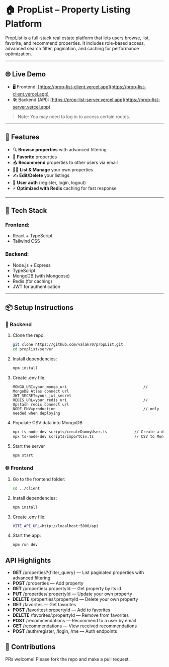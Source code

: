# 🏠 PropList – Property Listing Platform

PropList is a full-stack real estate platform that lets users browse, list, favorite, and recommend properties. It includes role-based access, advanced search filter, pagination, and caching for performance optimization.

---
## 🌐 Live Demo

- 🖥️ Frontend: [https://prop-list-client.vercel.app](https://prop-list-client.vercel.app)
- 🛠️ Backend (API): [https://prop-list-server.vercel.app](https://prop-list-server.vercel.app)

> Note: You may need to log in to access certain routes.

---
## 🚀 Features

- 🔍 **Browse properties** with advanced filtering
- 💖 **Favorite** properties
- 📤 **Recommend** properties to other users via email
- 🧑‍💼 **List & Manage** your own properties
- ✍️ **Edit/Delete** your listings
- 🧾 **User auth** (register, login, logout)
- ⚡ **Optimized with Redis** caching for fast response

---

## 🧱 Tech Stack

### Frontend:
- React + TypeScript
- Tailwind CSS

### Backend:
- Node.js + Express
- TypeScript
- MongoDB (with Mongoose)
- Redis (for caching)
- JWT for authentication

---

## 📦 Setup Instructions

### 🔧 Backend

1. Clone the repo:
   ```bash
   git clone https://github.com/valak70/propList.git
   cd proplist/server
   ```
2. Install dependencies:
    ```bash
    npm install
    ```
3. Create .env file:
    ```env
    MONGO_URI=your_mongo_uri                                  // MongoDB Atlas connect url
    JWT_SECRET=your_jwt_secret
    REDIS_URL=your_redis_uri                                  // Upstash redis connect url
    NODE_ENV=production                                       // only needed when deploying
    ```
4. Populate CSV data into MongoDB
    ```bash
    npx ts-node-dev scripts/createDummyUser.ts            // Create a dummy user
    npx ts-node-dev scripts/importCsv.ts                  // CSV to MongoDB
    ```
5. Start the server
    ```bash
    npm start
    ```

### 🌐 Frontend

1. Go to the frontend folder:
    ```bash
    cd ../client
    ```
2. Install dependencies:
    ```bash
    npm install
    ```
3. Create .env file:
    ```bash
    VITE_API_URL=http://localhost:5000/api                    
    ```
4. Start the app:
    ```bash
    npm run dev
    ```
## API Highlights
- **GET** /properties?{filter_query} — List paginated properties with advanced filtering
- **POST** /properties — Add property
- **GET** /properties/:propertyId — Get property by its id
- **PUT** /properties/:propertyId — Update your own property
- **DELETE** /properties/:propertyId — Delete your own property
- **GET** /favorites — Get favorites
- **POST** /favorites/:propertyId — Add to favorites
- **DELETE** /favorites/:propertyId — Remove from favorites
- **POST** /recommendations — Recommend to a user by email
- **GET** /recommendations — View received recommendations
- **POST** /auth/register, /login, /me — Auth endpoints


## 🤝 Contributions
PRs welcome! Please fork the repo and make a pull request.
